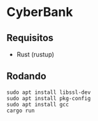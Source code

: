 # CyberBank

## Requisitos

- Rust (rustup)

## Rodando

```sudo apt install libssl-dev``` <br>
```sudo apt install pkg-config``` <br>
```sudo apt install gcc``` <br>
```cargo run```

